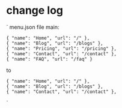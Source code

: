 # change log
`
menu.json file main:

    { "name": "Home", "url": "/" },
    { "name": "Blog", "url": "/blogs" },
    { "name": "Pricing", "url": "/pricing" },
    { "name": "Contact", "url": "/contact" },
    { "name": "FAQ", "url": "/faq" }

to

    { "name": "Home", "url": "/" },
    { "name": "Blog", "url": "/blogs" },
    { "name": "Contact", "url": "/contact" },
`